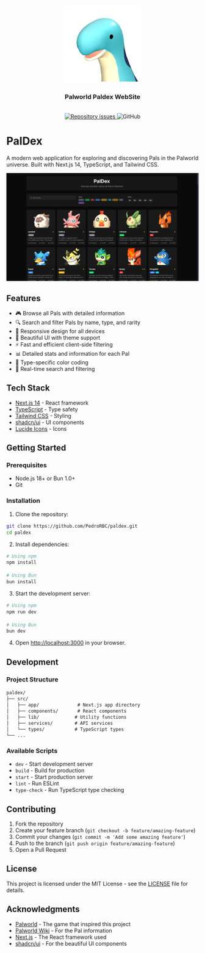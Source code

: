 <h1 align="center">
  <img alt="Palworld Paldex" title="Palworld Paldex" src=".github/pal.png" width="200px" />
</h1>

<h3 align="center">
  Palworld Paldex WebSite
</h3>
<h6 align="center"><i></i></h6>

<p align="center">
  <a href="https://github.com/PedroRBC/paldex/issues">
    <img alt="Repository issues" src="https://img.shields.io/github/issues/PedroRBC/paldex.svg">
  </a>

  <img alt="GitHub" src="https://img.shields.io/github/license/PedroRBC/paldex.svg">
</p>

# PalDex

A modern web application for exploring and discovering Pals in the Palworld universe. Built with Next.js 14, TypeScript, and Tailwind CSS.

![PalDex Screenshot](.github/paldex.png)

## Features

- 🎮 Browse all Pals with detailed information
- 🔍 Search and filter Pals by name, type, and rarity
- 📱 Responsive design for all devices
- 🎨 Beautiful UI with theme support
- ⚡ Fast and efficient client-side filtering
- 📊 Detailed stats and information for each Pal
- 🎯 Type-specific color coding
- 🔄 Real-time search and filtering

## Tech Stack

- [Next.js 14](https://nextjs.org/) - React framework
- [TypeScript](https://www.typescriptlang.org/) - Type safety
- [Tailwind CSS](https://tailwindcss.com/) - Styling
- [shadcn/ui](https://ui.shadcn.com/) - UI components
- [Lucide Icons](https://lucide.dev/) - Icons

## Getting Started

### Prerequisites

- Node.js 18+ or Bun 1.0+
- Git

### Installation

1. Clone the repository:
```bash
git clone https://github.com/PedroRBC/paldex.git
cd paldex
```

2. Install dependencies:
```bash
# Using npm
npm install

# Using Bun
bun install
```

3. Start the development server:
```bash
# Using npm
npm run dev

# Using Bun
bun dev
```

4. Open [http://localhost:3000](http://localhost:3000) in your browser.

## Development

### Project Structure

```
paldex/
├── src/
│   ├── app/              # Next.js app directory
│   ├── components/       # React components
│   ├── lib/             # Utility functions
│   ├── services/        # API services
│   └── types/           # TypeScript types
└── ...
```

### Available Scripts

- `dev` - Start development server
- `build` - Build for production
- `start` - Start production server
- `lint` - Run ESLint
- `type-check` - Run TypeScript type checking

## Contributing

1. Fork the repository
2. Create your feature branch (`git checkout -b feature/amazing-feature`)
3. Commit your changes (`git commit -m 'Add some amazing feature'`)
4. Push to the branch (`git push origin feature/amazing-feature`)
5. Open a Pull Request

## License

This project is licensed under the MIT License - see the [LICENSE](LICENSE) file for details.

## Acknowledgments

- [Palworld](https://www.palworld.net/) - The game that inspired this project
- [Palworld Wiki](https://palworld.fandom.com/) - For the Pal information
- [Next.js](https://nextjs.org/) - The React framework used
- [shadcn/ui](https://ui.shadcn.com/) - For the beautiful UI components
